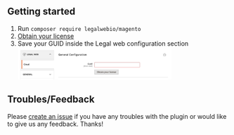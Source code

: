 ## Getting started
1. Run `composer require legalwebio/magento`
2. [Obtain your license](https://legalweb.io/?aff=4538)
3. Save your GUID inside the Legal web configuration section\
   <img width="350" height="auto" src="./docs/images/config.png" />
   
## Troubles/Feedback
Please [create an issue](https://github.com/legalwebio/magento/issues/new) if you have any troubles with the plugin or would like to give us any feedback. Thanks! 